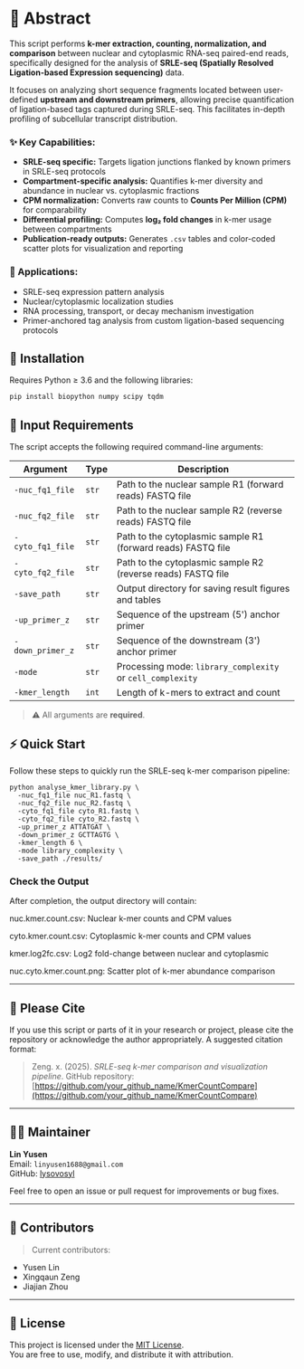 # 🔬 Abstract

This script performs **k-mer extraction, counting, normalization, and comparison** between nuclear and cytoplasmic RNA-seq paired-end reads, specifically designed for the analysis of **SRLE-seq (Spatially Resolved Ligation-based Expression sequencing)** data.

It focuses on analyzing short sequence fragments located between user-defined **upstream and downstream primers**, allowing precise quantification of ligation-based tags captured during SRLE-seq. This facilitates in-depth profiling of subcellular transcript distribution.

### ✨ Key Capabilities:

- **SRLE-seq specific:** Targets ligation junctions flanked by known primers in SRLE-seq protocols
- **Compartment-specific analysis:** Quantifies k-mer diversity and abundance in nuclear vs. cytoplasmic fractions
- **CPM normalization:** Converts raw counts to **Counts Per Million (CPM)** for comparability
- **Differential profiling:** Computes **log₂ fold changes** in k-mer usage between compartments
- **Publication-ready outputs:** Generates `.csv` tables and color-coded scatter plots for visualization and reporting

### 📌 Applications:
- SRLE-seq expression pattern analysis
- Nuclear/cytoplasmic localization studies
- RNA processing, transport, or decay mechanism investigation
- Primer-anchored tag analysis from custom ligation-based sequencing protocols

## 🧪 Installation

Requires Python ≥ 3.6 and the following libraries:
```bash
pip install biopython numpy scipy tqdm
```

## 📁 Input Requirements
The script accepts the following required command-line arguments:

| Argument             | Type     | Description                                                                 |
|----------------------|----------|-----------------------------------------------------------------------------|
| `-nuc_fq1_file`      | `str`    | Path to the nuclear sample R1 (forward reads) FASTQ file                    |
| `-nuc_fq2_file`      | `str`    | Path to the nuclear sample R2 (reverse reads) FASTQ file                    |
| `-cyto_fq1_file`     | `str`    | Path to the cytoplasmic sample R1 (forward reads) FASTQ file                |
| `-cyto_fq2_file`     | `str`    | Path to the cytoplasmic sample R2 (reverse reads) FASTQ file                |
| `-save_path`         | `str`    | Output directory for saving result figures and tables                       |
| `-up_primer_z`       | `str`    | Sequence of the upstream (5') anchor primer                                 |
| `-down_primer_z`     | `str`    | Sequence of the downstream (3') anchor primer                               |
| `-mode`              | `str`    | Processing mode: `library_complexity` or `cell_complexity`                  |
| `-kmer_length`       | `int`    | Length of k-mers to extract and count                                       |

> ⚠️ All arguments are **required**.

## ⚡ Quick Start
Follow these steps to quickly run the SRLE-seq k-mer comparison pipeline:
```angular2html
python analyse_kmer_library.py \
  -nuc_fq1_file nuc_R1.fastq \
  -nuc_fq2_file nuc_R2.fastq \
  -cyto_fq1_file cyto_R1.fastq \
  -cyto_fq2_file cyto_R2.fastq \
  -up_primer_z ATTATGAT \
  -down_primer_z GCTTAGTG \
  -kmer_length 6 \
  -mode library_complexity \
  -save_path ./results/
```
### Check the Output
After completion, the output directory will contain:

nuc.kmer.count.csv: Nuclear k-mer counts and CPM values

cyto.kmer.count.csv: Cytoplasmic k-mer counts and CPM values

kmer.log2fc.csv: Log2 fold-change between nuclear and cytoplasmic

nuc.cyto.kmer.count.png: Scatter plot of k-mer abundance comparison

---

## 📝 Please Cite

If you use this script or parts of it in your research or project, please cite the repository or acknowledge the author appropriately. A suggested citation format:

> Zeng. x. (2025). *SRLE-seq k-mer comparison and visualization pipeline*. GitHub repository: [https://github.com/your_github_name/KmerCountCompare](https://github.com/your_github_name/KmerCountCompare)

---

## 👨‍💻 Maintainer

**Lin Yusen**  
Email: `linyusen1688@gmail.com`  
GitHub: [lysovosyl](https://github.com/lysovosyl)

Feel free to open an issue or pull request for improvements or bug fixes.

---

## 🤝 Contributors

> Current contributors:
- Yusen Lin
- Xingqaun Zeng
- Jiajian Zhou
---

## 📄 License

This project is licensed under the [MIT License](LICENSE.txt).  
You are free to use, modify, and distribute it with attribution.
